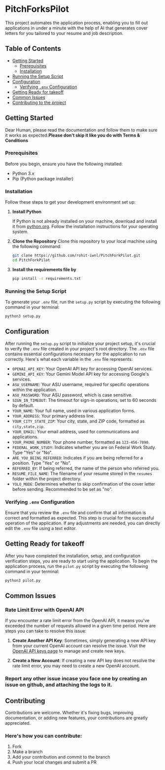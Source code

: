 # PitchForksPilot

This project automates the application process, enabling you to fill out applications in under a minute with the help of AI that generates cover letters for you tailored to your resume and job description.


## Table of Contents
- [Getting Started](#getting-started)
  - [Prerequisites](#prerequisites)
  - [Installation](#installation)
- [Running the Setup Script](#running-the-setup-script)
- [Configuration](#configuration)
  - [Verifying `.env` Configuration](#verifying-env-configuration)
- [Getting Ready for takeoff](#getting-ready-for-takeoff)
- [Common Issues](#common-issues)
- [Contributing to the project](#contributing)


## Getting Started

Dear Human, please read the documentation and follow them to make sure it works as expected.**Please don't skip it like you do with Terms & Conditions**

### Prerequisites

Before you begin, ensure you have the following installed:
- Python 3.x
- Pip (Python package installer)

### Installation

Follow these steps to get your development environment set up:

1. **Install Python**

   If Python is not already installed on your machine, download and install it from [python.org](https://www.python.org/downloads/). Follow the installation instructions for your operating system.

2. **Clone the Repository**
   Clone this repository to your local machine using the following command:

   ```bash
   git clone https://github.com/rohit-iwnl/PitchForkPilot.git
   cd PitchForkPilot
3. **Install the requirements file by**
	```bash
	pip install -r requirements.txt
### Running the Setup Script

To generate your `.env` file, run the `setup.py` script by executing the following command in your terminal:

```bash
python3 setup.py
```
## Configuration

After running the `setup.py` script to initialize your project setup, it's crucial to verify the `.env` file created in your project's root directory. The `.env` file contains essential configurations necessary for the application to run correctly. Here's what each variable in the `.env` file represents:

- `OPENAI_API_KEY`: Your OpenAI API key for accessing OpenAI services.
- `GEMINI_API_KEY`: Your Gemini Model API key for accessing Google's services.
- `ASU_USERNAME`: Your ASU username, required for specific operations within the application.
- `ASU_PASSWORD`: Your ASU password, which is case sensitive.
- `SIGN_IN_TIMEOUT`: The timeout for sign-in operations, set to 60 seconds by default.
- `YOUR_NAME`: Your full name, used in various application forms.
- `YOUR_ADDRESS`: Your primary address line.
- `YOUR_CITY_STATE_ZIP`: Your city, state, and ZIP code, formatted as `city,state,zip`.
- `YOUR_EMAIL`: Your email address, used for communications and applications.
- `YOUR_PHONE_NUMBER`: Your phone number, formatted as `123-456-7890`.
- `FEDERAL_WORK_STUDY`: Indicates whether you are on Federal Work Study. Type "Yes" or "No".
- `ARE_YOU_BEING_REFERRED`: Indicates if you are being referred for a position. Type "Yes" or "No".
- `REFERRED_BY`: If being referred, the name of the person who referred you.
- `RESUME_FILE_NAME`: The filename of your resume stored in the `resumes` folder within the project directory.
- `YOLO_MODE`: Determines whether to skip confirmation of the cover letter before sending. Recommended to be set as "no".

### Verifying `.env` Configuration

Ensure that you review the `.env` file and confirm that all information is correct and formatted as expected. This step is crucial for the successful operation of the application. If any adjustments are needed, you can directly edit the `.env` file using a text editor.

## Getting Ready for takeoff

After you have completed the installation, setup, and configuration verification steps, you are ready to start using the application. To begin the application process, run the `pilot.py` script by executing the following command in your terminal:

```bash
python3 pilot.py
```

## Common Issues

### Rate Limit Error with OpenAI API

If you encounter a rate limit error from the OpenAI API, it means you've exceeded the number of requests allowed in a given time period. Here are steps you can take to resolve this issue:

1. **Create Another API Key**: Sometimes, simply generating a new API key from your current OpenAI account can resolve the issue. Visit the [OpenAI API keys page](https://platform.openai.com/account/api-keys) to manage and create new keys.

2. **Create a New Account**: If creating a new API key does not resolve the rate limit error, you may need to create a new OpenAI account.

### Report any other issue incase you face one by creating an issue on github, and attaching the logs to it.

## Contributing

Contributions are welcome. Whether it's fixing bugs, improving documentation, or adding new features, your contributions are greatly appreciated.

### Here's how you can contribute:
1. Fork
2. Make a branch
3. Add your contribution and commit to the branch
4. Push your local changes and submit a PR

